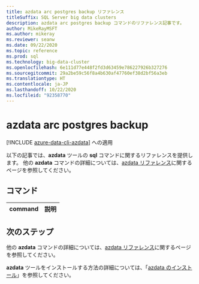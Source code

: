 ```yaml
---
title: azdata arc postgres backup リファレンス
titleSuffix: SQL Server big data clusters
description: azdata arc postgres backup コマンドのリファレンス記事です。
author: MikeRayMSFT
ms.author: mikeray
ms.reviewer: seanw
ms.date: 09/22/2020
ms.topic: reference
ms.prod: sql
ms.technology: big-data-cluster
ms.openlocfilehash: 6e111d77e448f2fd3d63459e786227926b327276
ms.sourcegitcommit: 29a2be59c56f8a4b630af47760ef38d2bf56a3eb
ms.translationtype: HT
ms.contentlocale: ja-JP
ms.lasthandoff: 10/22/2020
ms.locfileid: "92358770"
---
```

# <a name="azdata-arc-postgres-backup"></a>azdata arc postgres backup

[!INCLUDE [azure-data-cli-azdata](../../includes/azure-data-cli-azdata.md)] への適用

以下の記事では、**azdata** ツールの **sql** コマンドに関するリファレンスを提供します。 他の **azdata** コマンドの詳細については、[azdata リファレンス](reference-azdata.md)に関するページを参照してください。

## <a name="commands"></a>コマンド

|command|説明|
| --- | --- |

## <a name="next-steps"></a>次のステップ

他の **azdata** コマンドの詳細については、[azdata リファレンス](reference-azdata.md)に関するページを参照してください。 

**azdata** ツールをインストールする方法の詳細については、「[azdata のインストール](..\install\deploy-install-azdata.md)」を参照してください。

